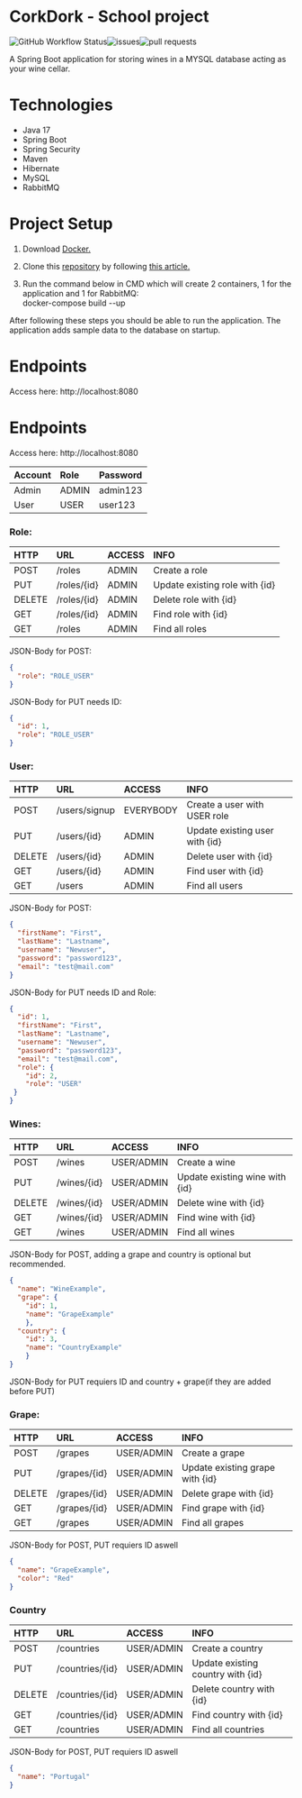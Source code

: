 # CorkDork - School project
![GitHub Workflow Status](https://img.shields.io/github/workflow/status/philippe-fredrik/corkdork/Java%20CI%20with%20Maven)![issues](https://img.shields.io/github/issues/philippe-fredrik/corkdork)![pull requests](https://img.shields.io/github/issues-pr/philippe-fredrik/corkdork)

A Spring Boot application for storing wines in a MYSQL database acting as your wine cellar.

# Technologies
 - Java 17
 - Spring Boot
 - Spring Security
 - Maven
 - Hibernate
 - MySQL
 - RabbitMQ

# Project Setup

1. Download [Docker.](https://www.docker.com/products/docker-desktop) <br/>

2. Clone this [repository](https://github.com/philippe-fredrik/corkdork)
   by following [this article.](https://docs.github.com/en/repositories/creating-and-managing-repositories/cloning-a-repository)

3. Run the command below in CMD which will create 2 containers, 1 for the application and 1 for RabbitMQ: <br/>
docker-compose build --up

After following these steps you should be able to run the application.
The application adds sample data to the database on startup.

# Endpoints
Access here: http://localhost:8080
# Endpoints
Access here: http://localhost:8080

|Account|Role|Password|
| :--- | :--- | :--- |
|Admin|ADMIN|admin123|
|User|USER|user123|

### Role:
|HTTP |URL |ACCESS|INFO|
| :--- | :--- | :--- | :--- |
|POST|/roles|ADMIN| Create a role|
|PUT|/roles/{id}|ADMIN| Update existing role with {id}|
|DELETE|/roles/{id}|ADMIN| Delete role with {id}|
|GET|/roles/{id}|ADMIN| Find role with {id}|
|GET|/roles|ADMIN| Find all roles|

JSON-Body for POST:

```JSON
{
  "role": "ROLE_USER"
}
```

JSON-Body for PUT needs ID:
```JSON
{
  "id": 1,
  "role": "ROLE_USER"
}
```


### User:
|HTTP|URL|ACCESS|INFO|
| :--- | :--- |:--- | :--- |
|POST|/users/signup|EVERYBODY| Create a user with USER role|
|PUT|/users/{id}|ADMIN| Update existing user with {id}|
|DELETE|/users/{id}|ADMIN| Delete user with {id}|
|GET|/users/{id}|ADMIN| Find user with {id}|
|GET|/users|ADMIN| Find all users|


JSON-Body for POST:
```JSON
{
  "firstName": "First",
  "lastName": "Lastname",
  "username": "Newuser",
  "password": "password123",
  "email": "test@mail.com"
}
```
JSON-Body for PUT needs ID and Role:
```JSON
{
  "id": 1,
  "firstName": "First",
  "lastName": "Lastname",
  "username": "Newuser",
  "password": "password123",
  "email": "test@mail.com",
  "role": {
    "id": 2,
    "role": "USER"
 }
}
```

### Wines:
|HTTP|URL|ACCESS|INFO|
| :--- | :--- |:--- | :--- |
|POST|/wines|USER/ADMIN| Create a wine|
|PUT|/wines/{id}|USER/ADMIN| Update existing wine with {id}|
|DELETE|/wines/{id}|USER/ADMIN| Delete wine with {id}|
|GET|/wines/{id}|USER/ADMIN| Find wine with {id}|
|GET|/wines|USER/ADMIN| Find all wines|

JSON-Body for POST, adding a grape and country is optional but recommended.
```JSON
{
  "name": "WineExample",
  "grape": {
    "id": 1,
  	"name": "GrapeExample"
	},
  "country": {
    "id": 3,
  	"name": "CountryExample"
	}
}
```
JSON-Body for PUT requiers ID and country + grape(if they are added before PUT)

### Grape:
|HTTP|URL|ACCESS|INFO|
| :--- | :--- |:--- | :--- |
|POST|/grapes|USER/ADMIN| Create a grape|
|PUT|/grapes/{id}|USER/ADMIN| Update existing grape with {id}|
|DELETE|/grapes/{id}|USER/ADMIN| Delete grape with {id}|
|GET|/grapes/{id}|USER/ADMIN| Find grape with {id}|
|GET|/grapes|USER/ADMIN| Find all grapes|

JSON-Body for POST, PUT requiers ID aswell
```JSON
{
  "name": "GrapeExample",
  "color": "Red"
}
```

### Country
|HTTP|URL|ACCESS|INFO|
| :--- | :--- |:--- | :--- |
|POST|/countries|USER/ADMIN| Create a country|
|PUT|/countries/{id}|USER/ADMIN| Update existing country with {id}|
|DELETE|/countries/{id}|USER/ADMIN| Delete country with {id}|
|GET|/countries/{id}|USER/ADMIN| Find country with {id}|
|GET|/countries|USER/ADMIN| Find all countries|

JSON-Body for POST, PUT requiers ID aswell
```JSON
{
  "name": "Portugal"
}
```

